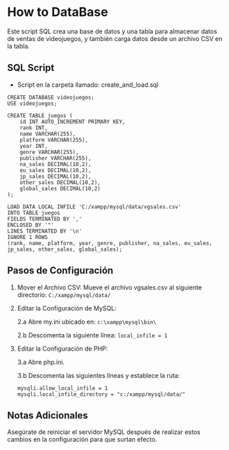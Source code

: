 # How to DataBase
Este script SQL crea una base de datos y una tabla para almacenar datos de ventas de videojuegos, y también carga datos desde un archivo CSV en la tabla.

## SQL Script
- Script en la carpeta llamado: create_and_load.sql

```
CREATE DATABASE videojuegos;
USE videojuegos;

CREATE TABLE juegos (
    id INT AUTO_INCREMENT PRIMARY KEY,
    rank INT,
    name VARCHAR(255),
    platform VARCHAR(255),
    year INT,
    genre VARCHAR(255),
    publisher VARCHAR(255),
    na_sales DECIMAL(10,2),
    eu_sales DECIMAL(10,2),
    jp_sales DECIMAL(10,2),
    other_sales DECIMAL(10,2),
    global_sales DECIMAL(10,2)
);

LOAD DATA LOCAL INFILE 'C:/xampp/mysql/data/vgsales.csv'
INTO TABLE juegos
FIELDS TERMINATED BY ','
ENCLOSED BY '"'
LINES TERMINATED BY '\n'
IGNORE 1 ROWS
(rank, name, platform, year, genre, publisher, na_sales, eu_sales, jp_sales, other_sales, global_sales);
```
## Pasos de Configuración
1. Mover el Archivo CSV: Mueve el archivo vgsales.csv al siguiente directorio:
`C:/xampp/mysql/data/`
2. Editar la Configuración de MySQL:
   
   2.a Abre my.ini ubicado en:  `c:\xampp\mysql\bin\`

   2.b Descomenta la siguiente línea: `local_infile = 1`

3. Editar la Configuración de PHP:

    3.a Abre php.ini.

    3.b Descomenta las siguientes líneas y establece la ruta:
    ```
    mysqli.allow_local_infile = 1
    mysqli.local_infile_directory = "c:/xampp/mysql/data/"
    ```
## Notas Adicionales
Asegúrate de reiniciar el servidor MySQL después de realizar estos cambios en la configuración para que surtan efecto.
